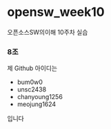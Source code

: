 # opensw_week10
오픈소스SW의이해 10주차 실습


### 8조

제 Github 아이디는

<!-- 아이디 적어주세요! -->
- bum0w0
- unsc2438
- chanyoung1256
- meojung1624




입니다
